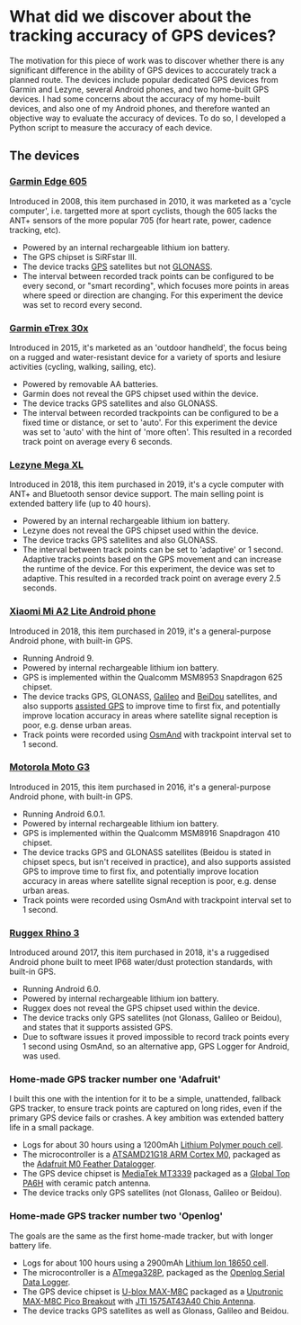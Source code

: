 # What did we discover about the tracking accuracy of GPS devices?

The motivation for this piece of work was to discover whether there is any
significant difference in the ability of GPS devices to acccurately track a
planned route. The devices include popular dedicated GPS devices from Garmin and
Lezyne, several Android phones, and two home-built GPS devices. I had some
concerns about the accuracy of my home-built devices, and also one of my Android
phones, and therefore wanted an objective way to evaluate the accuracy of
devices. To do so, I developed a Python script to measure the accuracy of each
device.

## The devices

### [Garmin Edge 605](https://wiki.openstreetmap.org/wiki/Garmin/Edge_series#Edge_605)
Introduced in 2008, this item purchased in 2010, it was marketed as a 'cycle
computer', i.e. targetted more at sport cyclists, though the 605 lacks the ANT+
sensors of the more popular 705 (for heart rate, power, cadence tracking, etc). 
* Powered by an internal rechargeable lithium ion battery. 
* The GPS chipset is SiRFstar III. 
* The device tracks
  [GPS](https://en.wikipedia.org/wiki/Global_Positioning_System) satellites but
  not [GLONASS](https://en.wikipedia.org/wiki/GLONASS). 
* The interval between recorded track points can be configured to be every
  second, or "smart recording", which focuses more points in areas where speed
  or direction are changing. For this experiment the device was set to record
  every second.

### [Garmin eTrex 30x](https://wiki.openstreetmap.org/wiki/Garmin/eTrex_30x)
Introduced in 2015, it's marketed as an 'outdoor handheld', the focus being on a
rugged and water-resistant device for a variety of sports and lesiure activities
(cycling, walking, sailing, etc). 
* Powered by removable AA batteries. 
* Garmin does not reveal the GPS chipset used within the device. 
* The device tracks GPS satellites and also GLONASS. 
* The interval between recorded trackpoints can be configured to be a fixed time
  or distance, or set to 'auto'. For this experiment the device was set to
  'auto' with the hint of 'more often'. This resulted in a recorded track point
  on average every 6 seconds.

### [Lezyne Mega XL](https://ride.lezyne.com/products/mega-xl-gps)
Introduced in 2018, this item purchased in 2019, it's a cycle computer with ANT+
and Bluetooth sensor device support. The main selling point is extended battery
life (up to 40 hours).
* Powered by an internal rechargeable lithium ion battery. 
* Lezyne does not reveal the GPS chipset used within the device. 
* The device tracks GPS satellites and also GLONASS. 
* The interval between track points can be set to 'adaptive' or 1 second.
  Adaptive tracks points based on the GPS movement and can increase the runtime
  of the device. For this experiment, the device was set to adaptive. This
  resulted in a recorded track point on average every 2.5 seconds.

### [Xiaomi Mi A2 Lite Android phone](https://www.gsmarena.com/xiaomi_mi_a2_lite_(redmi_6_pro)-9247.php)
Introduced in 2018, this item purchased in 2019, it's a general-purpose Android
phone, with built-in GPS. 
* Running Android 9.
* Powered by internal rechargeable lithium ion battery.
* GPS is implemented within the Qualcomm MSM8953 Snapdragon 625 chipset.
* The device tracks GPS, GLONASS,
  [Galileo](https://en.wikipedia.org/wiki/Galileo_(satellite_navigation)) and
  [BeiDou](https://en.wikipedia.org/wiki/BeiDou) satellites, and also supports
  [assisted GPS](https://en.wikipedia.org/wiki/Assisted_GPS) to improve time to
  first fix, and potentially improve location accuracy in areas where satellite
  signal reception is poor, e.g. dense urban areas.
* Track points were recorded using
  [OsmAnd](https://wiki.openstreetmap.org/wiki/OsmAnd) with trackpoint interval
  set to 1 second.

### [Motorola Moto G3](https://www.gsmarena.com/motorola_moto_g_(3rd_gen)-7247.php)
Introduced in 2015, this item purchased in 2016, it's a general-purpose Android
phone, with built-in GPS. 
* Running Android 6.0.1.
* Powered by internal rechargeable lithium ion battery.
* GPS is implemented within the Qualcomm MSM8916 Snapdragon 410 chipset.
* The device tracks GPS and GLONASS satellites (Beidou is stated in chipset
  specs, but isn't received in practice), and also supports assisted GPS to
  improve time to first fix, and potentially improve location accuracy in areas
  where satellite signal reception is poor, e.g. dense urban areas.
* Track points were recorded using OsmAnd with trackpoint interval set to 1 second.

### [Ruggex Rhino 3](https://www.ruggex.com/rhino-three/)
Introduced around 2017, this item purchased in 2018, it's a ruggedised Android
phone built to meet IP68 water/dust protection standards, with built-in GPS. 
* Running Android 6.0.
* Powered by internal rechargeable lithium ion battery.
* Ruggex does not reveal the GPS chipset used within the device.
* The device tracks only GPS satellites (not Glonass, Galileo or Beidou), and
  states that it supports assisted GPS.
* Due to software issues it proved impossible to record track points every 1
  second using OsmAnd, so an alternative app, GPS Logger for Android, was used. 

### Home-made GPS tracker number one 'Adafruit'
I built this one with the intention for it to be a simple, unattended, fallback
GPS tracker, to ensure track points are captured on long rides, even if the
primary GPS device fails or crashes. A key ambition was extended battery life in
a small package.
* Logs for about 30 hours using a 1200mAh [Lithium Polymer pouch
  cell](https://www.adafruit.com/product/258).
* The microcontroller is a [ATSAMD21G18 ARM Cortex
  M0](https://www.microchip.com/wwwproducts/en/ATsamd21g18), packaged as the
  [Adafruit M0 Feather
  Datalogger](https://learn.adafruit.com/adafruit-feather-m0-adalogger).
* The GPS device chipset is [MediaTek
  MT3339](https://labs.mediatek.com/en/chipset/MT3339) packaged as a [Global Top
  PA6H](https://cdn-shop.adafruit.com/datasheets/GlobalTop-FGPMMOPA6H-Datasheet-V0A.pdf)
  with ceramic patch antenna.
* The device tracks only GPS satellites (not Glonass, Galileo or Beidou).

### Home-made GPS tracker number two 'Openlog'
The goals are the same as the first home-made tracker, but with longer battery life.
* Logs for about 100 hours using a 2900mAh [Lithium Ion 18650
  cell](https://lygte-info.dk/review/batteries2012/Samsung%20INR18650-29E%202900mAh%20%28Blue%29%20UK.html).
* The microcontroller is a
  [ATmega328P](https://www.microchip.com/wwwproducts/en/ATmega328p), packaged as
  the [Openlog Serial Data
  Logger](https://www.aliexpress.com/item/32827453862.html?spm=a2g0s.9042311.0.0.27424c4dOzq8yt).
* The GPS device chipset is [U-blox
  MAX-M8C](https://www.u-blox.com/en/product/max-m8-series) packaged as a
  [Uputronic MAX-M8C Pico
  Breakout](https://store.uputronics.com/index.php?route=product/product&path=60_64&product_id=72)
  with [JTI 1575AT43A40 Chip
  Antenna](https://store.uputronics.com/index.php?route=product/product&path=60_65&product_id=65).
* The device tracks GPS satellites as well as Glonass, Galileo and Beidou.


